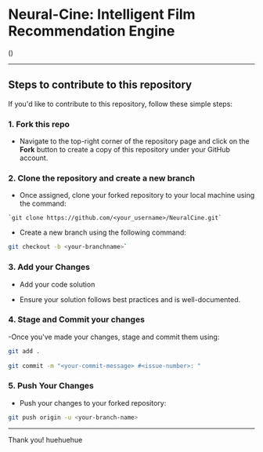 # Neural-Cine: Intelligent Film Recommendation Engine

()


---

## Steps to contribute to this repository

If you'd like to contribute to this repository, follow these simple steps:
  
  ### 1. Fork this repo
  - Navigate to the top-right corner of the repository page and click on the **Fork** button to create a copy of this repository under your GitHub account.
    
  ### 2. Clone the repository and create a new branch
   - Once assigned, clone your forked repository to your local machine using the command:

    `git clone https://github.com/<your_username>/NeuralCine.git`
    
  - Create a new branch using the following command: 
```bash
git checkout -b <your-branchname>`
```

  ### 3. Add your Changes
   - Add your code solution
  
  - Ensure your solution follows best practices and is well-documented.

  ### 4. Stage and Commit your changes
     
   -Once you've made your changes, stage and commit them using:
```bash
git add .
          
git commit -m "<your-commit-message> #<issue-number>: "
```
  ### 5. Push Your Changes

   - Push your changes to your forked repository:
```bash
git push origin -u <your-branch-name>
```

---

Thank you! huehuehue
